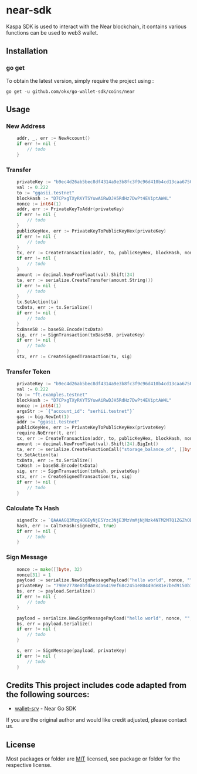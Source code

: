 # near-sdk
Kaspa SDK is used to interact with the Near blockchain, it contains various functions can be used to web3 wallet.

## Installation

### go get

To obtain the latest version, simply require the project using :

```shell
go get -u github.com/okx/go-wallet-sdk/coins/near
```

## Usage
### New Address
```go
	addr, _, err := NewAccount()
	if err != nil {
		// todo
	}
```

###  Transfer 
```go
	privateKey := "b9ec4d26ab5bec8df4314a9e3b8fc3f9c96d410b4cd13caa675018dcfc7916cceefbba85caaa14cb87b83314d5b86895f2d4b7633e29012e65bfb037c885c804"
	val := 0.222
	to := "ggasii.testnet"
	blockHash := "D7CPxgTXyRKYTSYuwAiRwDJH5RdHz7DwPt4EViptAW4L"
	nonce := int64(1)
	addr, err := PrivateKeyToAddr(privateKey)
    if err != nil {
		// todo
	}
	publicKeyHex, err := PrivateKeyToPublicKeyHex(privateKey)
    if err != nil {
		// todo
	}
	tx, err := CreateTransaction(addr, to, publicKeyHex, blockHash, nonce)
    if err != nil {
		// todo
	}
	amount := decimal.NewFromFloat(val).Shift(24)
	ta, err := serialize.CreateTransfer(amount.String())
    if err != nil {
		// todo
	}
	tx.SetAction(ta)
	txData, err := tx.Serialize()
    if err != nil {
		// todo
	}
	txBase58 := base58.Encode(txData)
	sig, err := SignTransaction(txBase58, privateKey)
    if err != nil {
		// todo
	}
	stx, err := CreateSignedTransaction(tx, sig)
```

###  Transfer Token
```go
	privateKey := "b9ec4d26ab5bec8df4314a9e3b8fc3f9c96d410b4cd13caa675018dcfc7916cceefbba85caaa14cb87b83314d5b86895f2d4b7633e29012e65bfb037c885c804"
	val := 0.222
	to := "ft.examples.testnet"
	blockHash := "D7CPxgTXyRKYTSYuwAiRwDJH5RdHz7DwPt4EViptAW4L"
	nonce := int64(1)
	argsStr := `{"account_id": "serhii.testnet"}`
	gas := big.NewInt(1)
	addr := "ggasii.testnet"
	publicKeyHex, err := PrivateKeyToPublicKeyHex(privateKey)
	require.NoError(t, err)
	tx, err := CreateTransaction(addr, to, publicKeyHex, blockHash, nonce)
	amount := decimal.NewFromFloat(val).Shift(24).BigInt()
	ta, err := serialize.CreateFunctionCall("storage_balance_of", []byte(argsStr), gas, amount)
	tx.SetAction(ta)
	txData, err := tx.Serialize()
	txHash := base58.Encode(txData)
	sig, err := SignTransaction(txHash, privateKey)
	stx, err := CreateSignedTransaction(tx, sig)
	if err != nil {
		// todo
	}
```

### Calculate Tx Hash
```go
	signedTx := `QAAAAGQ3Mzg4OGEyNjE5Yzc3NjE3MzVmMjNjNzk4NTM2MTQ1ZGZhODdmOTMwNmI1ZjIxMjc1ZWI0YjFhN2JhOTcxYjkA1ziIomGcd2FzXyPHmFNhRd+of5MGtfISdetLGnupcbnjWwQAAAAAAEAAAAA4OWY5Nzc1ODU5ZWQzNDY3OGVhNDhlOWExYWViMjAyY2Q0YzI5ZGNlMTViZTA2NTJiOWY1MGUyMmEwYjY3ZWY3r4iB+lQhXiP818JF0LPDjkAFNvOeVJ/lAoe14WgEF6cBAAAAAwAA4ntBSX/LsDkAAAAAAAAAJv0PcmRmmTopCCBHfD2GNR3IKgmLzEL0K70jwXkjwXqbESEFCVaymK9VP/o9bFoPYeU+AFW92TyPy1fssMHaDQ==`
	hash, err := CalTxHash(signedTx, true)
 	if err != nil {
		// todo
	}
```

### Sign Message
```go
	nonce := make([]byte, 32)
	nonce[31] = 1
	payload := serialize.NewSignMessagePayload("hello world", nonce, "", "")
	privateKey := "790e2778e0bfdae3da6419ef68c2451e80449de81e7bed9150b1cbc72b56a219d25cfdae0f9832e98bbdc87f3a156bb765cd9964e00878bf66da74591537e0a9"
	bs, err := payload.Serialize()
 	if err != nil {
		// todo
	}

	payload = serialize.NewSignMessagePayload("hello world", nonce, "", "1")
	bs, err = payload.Serialize()
 	if err != nil {
		// todo
	}

	s, err := SignMessage(payload, privateKey)
 	if err != nil {
		// todo
	}
```

## Credits  This project includes code adapted from the following sources:
- [wallet-srv](https://github.com/cnmars/wallet-srv) - Near Go SDK

If you are the original author and would like credit adjusted, please contact us.

## License
Most packages or folder are [MIT](<https://github.com/okx/go-wallet-sdk/blob/main/coins/near/LICENSE>) licensed, see package or folder for the respective license.
